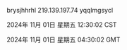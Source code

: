 brysjhhrhl 219.139.197.74 yqqlmgsycl

2024年 11月 01日 星期五 12:30:02 CST

2024年 11月 01日 星期五 04:30:02 GMT
